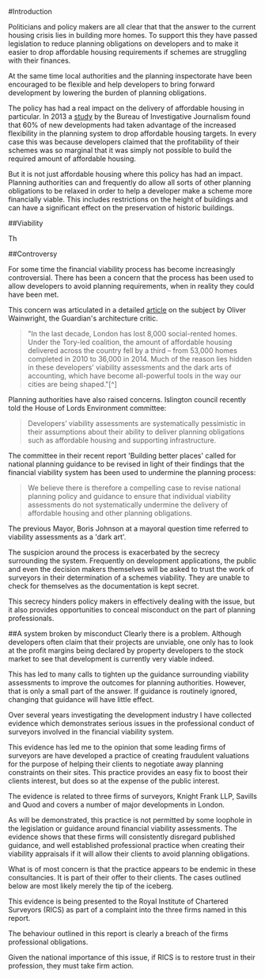 #Introduction

Politicians and policy makers are all clear that that the answer to the current housing crisis lies in building more homes. To support this they have passed legislation to reduce planning obligations on developers and to make it easier to drop affordable housing requirements if schemes are struggling with their finances.

At the same time local authorities and the planning inspectorate have been encouraged to be flexible and help developers to bring forward development by lowering the burden of planning obligations. 

The policy has had a real impact on the delivery of affordable housing in particular. In 2013 a [study](https://www.thebureauinvestigates.com/2013/09/18/thousands-of-affordable-homes-axed/) by the Bureau of Investigative Journalism found that 60% of new developments had taken advantage of the increased flexibility in the planning system to drop affordable housing targets. In every case this was because developers claimed that the profitability of their schemes was so marginal that it was simply not possible to build the required amount of affordable housing.

But it is not just affordable housing where this policy has had an impact. Planning authorities can and frequently do allow all sorts of other planning obligations to be relaxed in order to help a developer make a scheme more financially viable. This includes restrictions on the height of buildings and can have a significant effect on the preservation of historic buildings.

##Viability 

Th

##Controversy

For some time the financial viability process has become increasingly controversial. There has been a concern that the process has been used to allow developers to avoid planning requirements, when in reality they could have been met. 

This concern was articulated in a detailed [article]( https://www.theguardian.com/cities/2015/jun/25/london-developers-viability-planning-affordable-social-housing-regeneration-oliver-wainwright) on the subject by Oliver Wainwright, the Guardian's architecture critic. 

>"In the last decade, London has lost 8,000 social-rented homes. Under the Tory-led coalition, the amount of affordable housing delivered across the country fell by a third – from 53,000 homes completed in 2010 to 36,000 in 2014. Much of the reason lies hidden in these developers’ viability assessments and the dark arts of accounting, which have become all-powerful tools in the way our cities are being shaped."[^]

Planning authorities have also raised concerns. Islington council recently told the House of Lords Environment committee:

>Developers’ viability assessments are systematically pessimistic in their assumptions about
their ability to deliver planning obligations such as affordable housing and
supporting infrastructure.

The committee in their recent report 'Building better places' called for national planning guidance to be revised in light of their findings that the financial viability system has been used to undermine the planning process: 

>We believe there is therefore a compelling case to revise national planning policy and guidance to ensure that individual viability assessments do not systematically undermine the delivery of affordable housing and other planning obligations.

The previous Mayor, Boris Johnson at a mayoral question time referred to viability assessments as a 'dark art'. 

The suspicion around the process is exacerbated by the secrecy surrounding the system. Frequently on development applications, the public and even the decision makers themselves will be asked to trust the work of surveyors in their determination of a schemes viability. They are unable to check for themselves as the documentation is kept secret. 

This secrecy hinders policy makers in effectively dealing with the issue, but it also provides opportunities to conceal misconduct on the part of planning professionals. 

##A system broken by misconduct
Clearly there is a problem. Although developers often claim that their projects are unviable, one only has to look at the profit margins being declared by property developers to the stock market to see that development is currently very viable indeed.

This has led to many calls to tighten up the guidance surrounding viability assessments to improve the outcomes for planning authorities. However, that is only a small part of the answer. If guidance is routinely ignored, changing that guidance will have little effect. 

Over several years investigating the development industry I have collected evidence which demonstrates serious issues in the professional conduct of surveyors involved in the financial viability system.  

This evidence has led me to the opinion that some leading firms of surveyors are have developed a practice of creating fraudulent valuations for the purpose of helping their clients to negotiate away planning constraints on their sites. This practice provides an easy fix to boost their clients interest, but does so at the expense of the public interest. 

The evidence is related to three firms of surveyors, Knight Frank LLP, Savills and Quod and covers a number of major developments in London. 

As will be demonstrated, this practice is not permitted by some loophole in the legislation or guidance around financial viability assessments. The evidence shows that these firms will consistently disregard published guidance, and well established professional practice when creating their viability appraisals if it will allow their clients to avoid planning obligations. 

What is of most concern is that the practice appears to be endemic in these consultancies. It is part of their offer to their clients. The cases outlined below are most likely merely the tip of the iceberg. 

This evidence is being presented to the Royal Institute of Chartered Surveyors (RICS) as part of a complaint into the three firms named in this report. 

The behaviour outlined in this report is clearly a breach of the firms professional obligations.

Given the national importance of this issue, if RICS is to restore trust in their profession, they must take firm action.